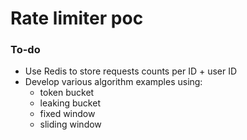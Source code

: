 # Rate limiter poc

### To-do

- Use Redis to store requests counts per ID + user ID
- Develop various algorithm examples using:
  - token bucket
  - leaking bucket
  - fixed window
  - sliding window